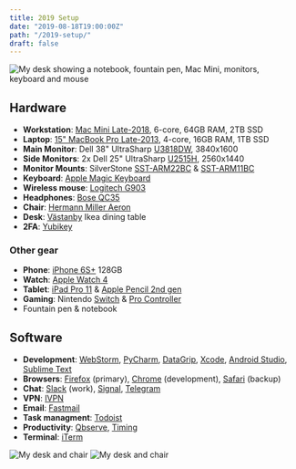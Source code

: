 ```yaml
---
title: 2019 Setup
date: "2019-08-18T19:00:00Z"
path: "/2019-setup/"
draft: false
---
```


![My desk showing a notebook, fountain pen, Mac Mini, monitors, keyboard and mouse](./desk_cover.jpg)

## Hardware

+ **Workstation**: [Mac Mini Late-2018][macmini], 6-core, 64GB RAM, 2TB SSD
+ **Laptop**: [15" MacBook Pro Late-2013][mbp], 4-core, 16GB RAM, 1TB SSD
+ **Main Monitor**: Dell 38" UltraSharp [U3818DW][dell38], 3840x1600
+ **Side Monitors**: 2x Dell 25" UltraSharp [U2515H][dell25], 2560x1440
+ **Monitor Mounts**: SilverStone [SST-ARM22BC][silverstone22] & [SST-ARM11BC][silverstone11]
+ **Keyboard**: [Apple Magic Keyboard][keyboard]
+ **Wireless mouse**: [Logitech G903][mouse]
+ **Headphones**: [Bose QC35][headphones]
+ **Chair**: [Hermann Miller Aeron][chair]
+ **Desk**: [Västanby][desk] Ikea dining table
+ **2FA**: [Yubikey][2fa]

<!--
+ **Cable managment**:
	+ TODO-IRON-ROD
	+ TODO-REUSABLE-ZIPTIES
	+ TODO-HOOKS
	+ TODO-SLEAVES
	+ TODO-DOUBLE-SIDED-SQUARES
+ TODO: USB hub mounted underneath & Small Micro-USB charging cables
-->

### Other gear

+ **Phone**: [iPhone 6S+][phone] 128GB
+ **Watch**: [Apple Watch 4][watch]
+ **Tablet**: [iPad Pro 11][tablet] & [Apple Pencil 2nd gen][applepencil]
+ **Gaming**: Nintendo [Switch][switch] & [Pro Controller][procontroller]
+ Fountain pen & notebook

## Software

+ **Development**: [WebStorm](https://www.jetbrains.com/webstorm/), [PyCharm](https://www.jetbrains.com/pycharm/), [DataGrip](https://www.jetbrains.com/datagrip/), [Xcode](https://developer.apple.com/xcode/), [Android Studio](https://developer.android.com/studio/), [Sublime Text](https://www.sublimetext.com)
+ **Browsers**: [Firefox](https://www.mozilla.org/firefox/) (primary), [Chrome](https://www.google.com/chrome/) (development), [Safari](https://www.apple.com/safari/) (backup)
+ **Chat**: [Slack](https://slack.com) (work), [Signal](https://www.signal.org), [Telegram](https://telegram.org)
+ **VPN**: [IVPN](https://www.ivpn.net)
+ **Email**: [Fastmail](https://www.fastmail.com)
+ **Task managment**: [Todoist](https://todoist.com)
+ **Productivity**: [Qbserve](https://qotoqot.com/qbserve/), [Timing](https://timingapp.com)
+ **Terminal**: [iTerm](https://iterm2.com)

![My desk and chair](./desk_front.jpg)
![My desk and chair](./desk_side.jpg)


[macmini]: https://everymac.com/systems/apple/mac_mini/specs/mac-mini-core-i7-3.2-late-2018-specs.html
[mbp]: https://everymac.com/systems/apple/macbook_pro/specs/macbook-pro-core-i7-2.6-15-dual-graphics-late-2013-retina-display-specs.html
[dell38]: https://en.wikipedia.org/wiki/Dell_monitors#UltraSharp_LCD_monitors
[dell25]: https://www.tftcentral.co.uk/reviews/dell_u2515h.htm
[silverstone22]: https://www.silverstonetek.com/product.php?pid=412
[silverstone11]: https://www.silverstonetek.com/product.php?pid=408
[keyboard]: https://en.m.wikipedia.org/wiki/Magic_Keyboard
[mouse]: https://www.logitechg.com/en-us/products/gaming-mice/g903-wireless-gaming-mouse.html
[chair]: https://en.m.wikipedia.org/wiki/Aeron_chair
[desk]: https://m2.ikea.com/us/en/p/vaestanby-table-dark-brown-vaestana-dark-brown-s59040344/
[headphones]: https://en.m.wikipedia.org/wiki/Bose_headphones
[phone]: https://en.m.wikipedia.org/wiki/IPhone_6S
[tablet]: https://en.wikipedia.org/wiki/IPad_Pro
[watch]: https://en.m.wikipedia.org/wiki/Apple_Watch
[switch]: https://www.nintendo.com/switch/
[procontroller]: https://en.m.wikipedia.org/wiki/Nintendo_Switch_Pro_Controller
[2fa]: https://www.yubico.com
[applepencil]: https://en.m.wikipedia.org/wiki/Apple_Pencil